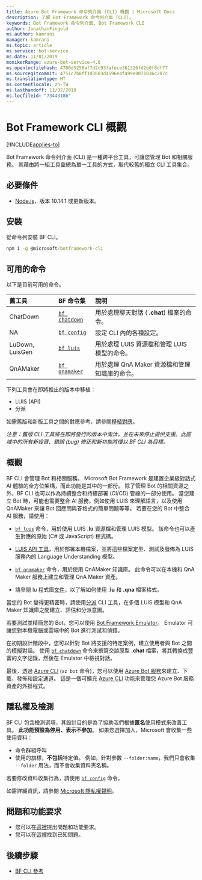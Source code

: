 ```yaml
---
title: Azure Bot Framework 命令列介面 (CLI) 概觀 | Microsoft Docs
description: 了解 Bot Framework 命令列介面 (CLI)。
keywords: Bot Framework 命令列介面, Bot Framework CLI
author: JonathanFingold
ms.author: kamrani
manager: kamrani
ms.topic: article
ms.service: bot-service
ms.date: 11/01/2019
monikerRange: azure-bot-service-4.0
ms.openlocfilehash: 4780d5258af7d2c93fafece361326fd2b0f8df77
ms.sourcegitcommit: 4751c7b8ff1d3603d4596e4fa99e0071036c207c
ms.translationtype: HT
ms.contentlocale: zh-TW
ms.lasthandoff: 11/02/2019
ms.locfileid: "73443186"
---
```

<!--TODO:
- [?] Add to TOC: Reference/Bot Framework CLI/Reference
- [?] Add other topics to the same node for each of the command groups
-->
# <a name="bot-framework-cli-overview"></a>Bot Framework CLI 概觀

[!INCLUDE[applies-to](../includes/applies-to.md)]

Bot Framework 命令列介面 (CLI) 是一種跨平台工具，可讓您管理 Bot 和相關服務。 其藉由將一組工具彙總為單一工具的方式，取代較舊的獨立 CLI 工具集合。 

## <a name="prerequisites"></a>必要條件

* [Node.js](https://nodejs.org/)，版本 10.14.1 或更新版本。

## <a name="installation"></a>安裝

從命令列安裝 BF CLI。

~~~cmd
npm i -g @microsoft/botframework-cli
~~~

## <a name="available-commands"></a>可用的命令

以下是目前可用的命令。

| 舊工具 | BF 命令集 | 說明 |
| :--- | :--- | :--- |
| ChatDown | [`bf chatdown`](bf-cli-reference.md#bf-chatdown) | 用於處理聊天對話 ( **.chat**) 檔案的命令。 |
| NA | [`bf config`](bf-cli-reference.md#bf-config) | 設定 CLI 內的各種設定。 |
| LuDown, LuisGen | [`bf luis`](bf-cli-reference.md#bf-luis) | 用於處理 LUIS 資源檔和管理 LUIS 模型的命令。 |
| QnAMaker | [`bf qnamaker`](bf-cli-reference.md#bf-qnamaker) | 用於處理 QnA Maker 資源檔和管理知識庫的命令。 |

下列工具會在即將推出的版本中移植：
- LUIS (API)
- 分派

如需舊版和新版工具之間的對應參考，請參閱[移植對應](https://github.com/microsoft/botframework-cli/blob/master/PortingMap.md)。

_注意：舊版 CLI 工具將在即將發行的版本中淘汰，並在未來停止提供支援。此區域中的所有新投資、錯誤 (bug) 修正和新功能將僅以 BF CLI 為目標。_

## <a name="overview"></a>概觀

BF CLI 會管理 Bot 和相關服務。 Microsoft Bot Framework 是建置企業級對話式 AI 體驗的全方位架構，而此功能是其中的一部份。 除了管理 Bot 的相關資源之外，BF CLI 也可以作為持續整合和持續部署 (CI/CD) 管線的一部分使用。 當您建立 Bot 時，可能也需要整合 AI 服務，例如使用 LUIS 來理解語言，以及使用 QnAMaker 來讓 Bot 回應問與答格式的簡單問題等等。 若要在您的 Bot 中整合 AI 服務，請使用：

* [`bf luis`](bf-cli-reference.md#bf-luis) 命令，用於使用 LUIS **.lu** 資源檔和管理 LUIS 模型。 該命令也可以產生對應的原始 (C# 或 JavaScript) 程式碼。
* [LUIS API 工具](https://github.com/microsoft/botbuilder-tools/tree/master/packages/LUIS/readme.md)，用於部署本機檔案，並將這些檔案定型、測試及發佈為 LUIS 服務內的 Language Understanding 模型。
* [`bf qnamaker`](bf-cli-reference.md#bf-qnamaker) 命令，用於使用 QnAMaker 知識庫。 此命令可以在本機和 QnA Maker 服務上建立和管理 QnA Maker 資產。

* 請參閱 lu 程式庫[文件](https://github.com/microsoft/botframework-cli/tree/master/packages/lu/README.md)，以了解如何使用 **.lu** 和 **.qna** 檔案格式。

當您的 Bot 變得更精密時，請使用[分派](https://github.com/Microsoft/botbuilder-tools/tree/master/packages/Dispatch) CLI 工具，在多個 LUIS 模型和 QnA Maker 知識庫之間建立、評估和分派意圖。

若要測試並精簡您的 Bot，您可以使用 [Bot Framework Emulator](https://github.com/Microsoft/BotFramework-Emulator/releases)。 Emulator 可讓您對本機電腦或雲端中的 Bot 進行測試和偵錯。

在初期設計階段中，您可以針對 Bot 將支援的特定案例，建立使用者與 Bot 之間的模擬對話。 使用 [`bf chatdown`](bf-cli-reference.md#bf-chatdown) 命令來撰寫交談原型 **.chat** 檔案，將其轉換成豐富的文字記錄，然後在 Emulator 中檢視對話。

最後，透過 [Azure CLI](https://github.com/microsoft/botframework-cli/blob/master/AzureCli.md) (`az bot` 命令)，您可以使用 [Azure Bot 服務](https://azure.microsoft.com/services/bot-service/)來建立、下載、發佈和設定通道。 這是一個可擴充 [Azure CLI](https://docs.microsoft.com/cli/azure/install-azure-cli?view=azure-cli-latest) 功能來管理您 Azure Bot 服務資產的外掛程式。

## <a name="privacy-and-instrumentation"></a>隱私權及檢測
BF CLI 包含檢測選項，其設計目的是為了協助我們根據**匿名**使用模式來改善工具。 __此功能預設為停用、表示不參加__。 如果您選擇加入，Microsoft 會收集一些使用資料：

* 命令群組呼叫
* 使用的旗標，**不包括**特定值。 例如，針對參數 `--folder:name`，我們只會收集 `--folder` 用法，而不會收集資料夾名稱。

若要修改資料收集行為，請使用 [`bf config`](bf-cli-reference.md#bf-config) 命令。

如需詳細資訊，請參閱 [Microsoft 隱私權聲明](https://privacy.microsoft.com/privacystatement)。  

## <a name="issues-and-feature-requests"></a>問題和功能要求
- 您可以在[這裡](https://github.com/microsoft/botframework-cli/issues)提出問題和功能要求。
- 您可以在[這裡](https://github.com/microsoft/botframework-cli/labels/known-issues)找到已知問題。

## <a name="next-steps"></a>後續步驟
- [BF CLI 參考](bf-cli-reference.md)
